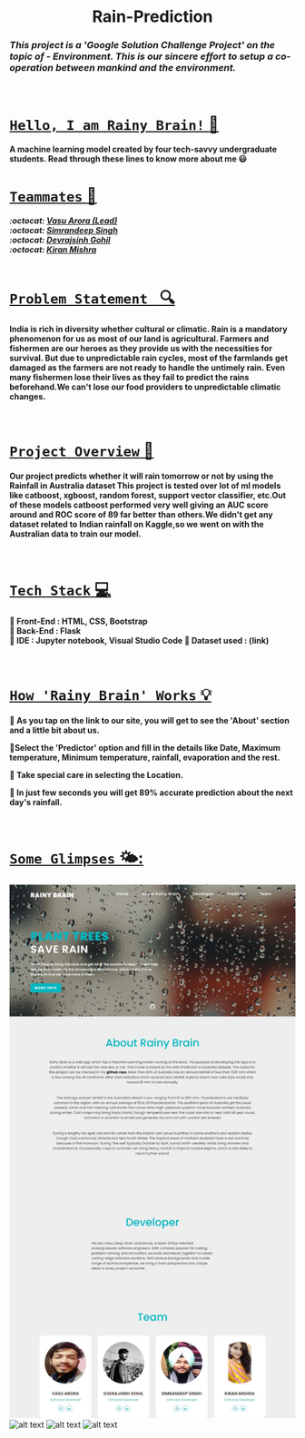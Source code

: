 
<h1 align='center'>Rain-Prediction</h1>

###  ***This project is a **'Google Solution Challenge Project'** on the topic of - *Environment*. This is our sincere effort to setup a co-operation between mankind and the environment.*** 

<br>



# <u> `Hello, I am Rainy Brain!` :wave:</u>
  
**A machine learning model created by four tech-savvy undergraduate students.
Read through these lines to know more about me :smiley:**
<br>

# <u>`Teammates` :gem: </u>  

   ***:octocat: [Vasu Arora (Lead)](https://github.com/123Vasu)<br>
    :octocat: [Simrandeep Singh](https://github.com/deepsingh245)<br>
    :octocat: [Devrajsinh Gohil](https://github.com/Devrajsinh-Gohil)<br>
    :octocat: [Kiran Mishra](https://github.com/Kirann21)<br>***
  <br>
  
# <u> `Problem Statement ` :mag: </u>

**India is rich in diversity whether cultural or climatic. Rain is a mandatory phenomenon for us as most of our land is agricultural. Farmers and fishermen are our heroes as they provide us with the necessities for survival. But due to unpredictable rain cycles, most of the farmlands get damaged as the farmers are not ready to handle the untimely rain. Even many fishermen lose their lives as they fail to predict the rains beforehand.We can't lose our food providers to unpredictable climatic changes.**

<br>

# <u> `Project Overview` :star2: </u>

**Our project predicts whether it will rain tomorrow or not by using the Rainfall in Australia dataset This project is tested over lot of ml models like catboost, xgboost, random forest, support vector classifier, etc.Out of these models catboost performed very well giving an AUC score around and ROC score of 89 far better than others.We didn't get any dataset related to Indian rainfall on Kaggle,so we went on with the Australian data to train our model.<br>**


<br>

# <u> `Tech Stack` :computer:</u>

**:round_pushpin: Front-End : HTML, CSS, Bootstrap<br> 
 :round_pushpin: Back-End : Flask<br>
 :round_pushpin: IDE : Jupyter notebook, Visual Studio Code
 :round_pushpin: Dataset used : (link)<br>**
   

<br>

# <u> `How 'Rainy Brain' Works` 💡</u>


**:seedling: As you tap on the link to our site, you will get to see the 'About' section and a little bit about us.**<br>

**:seedling:Select the 'Predictor' option and fill in the details like Date, Maximum temperature, Minimum temperature, rainfall, evaporation and the rest.<br>**

**:seedling: Take special care in selecting the Location.<br>**

**:seedling: In just few seconds you will get 89% accurate prediction about the next day's rainfall.<br>**


<br>

# <u> `Some Glimpses` 🌤️: </u>

![alt text](https://github.com/123Vasu/Rain_Predictor/blob/main/RainyBrain1.jpeg)
![alt text]()
![alt text]()
![alt text]()






